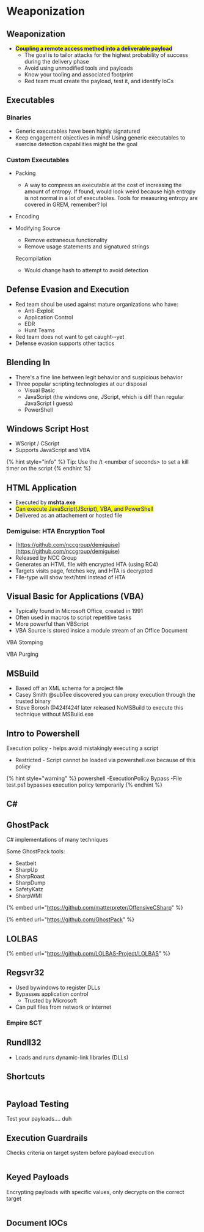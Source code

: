 # Weaponization

## Weaponization

* <mark style="color:blue;">**Coupling a remote access method into a deliverable payload**</mark>
  * The goal is to tailor attacks for the highest probability of success during the delivery phase
  * Avoid using unmodified tools and payloads
  * Know your tooling and associated footprint
  * Red team must create the payload, test it, and identify IoCs



## Executables

### Binaries

* Generic executables have been highly signatured
* Keep engagement objectives in mind! Using generic executables to exercise detection capabilities might be the goal

### Custom Executables

* Packing
  * A way to compress an executable at the cost of increasing the amount of entropy. If found, would look weird because high entropy is not normal in a lot of executables. Tools for measuring entropy are covered in GREM, remember? lol
* Encoding
*   Modifying Source

    * Remove extraneous functionality
    * Remove usage statements and signatured strings

    Recompilation

    * Would change hash to attempt to avoid detection

## Defense Evasion and Execution

* Red team shoul be used against mature organizations who have:
  * Anti-Exploit
  * Application Control
  * EDR
  * Hunt Teams
* Red team does not want to get caught--yet
* Defense evasion supports other tactics

## Blending In

* There's a fine line between legit behavior and suspicious behavior
* Three popular scripting technologies at our disposal
  * Visual Basic
  * JavaScript (the windows one, JScript, which is diff than regular JavaScript I guess)
  * PowerShell

## Windows Script Host

* WScript / CScript
* Supports JavaScript and VBA

{% hint style="info" %}
Tip: Use the /t \<number of seconds> to set a kill timer on the script
{% endhint %}

## HTML Application

* Executed by **mshta.exe**
* <mark style="color:blue;">Can execute JavaScript(JScript), VBA, and PowerShell</mark>
* Delivered as an attachement or hosted file

### Demiguise: HTA Encryption Tool

* [https://github.com/nccgroup/demiguise](https://github.com/nccgroup/demiguise)
* Released by NCC Group
* Generates an HTML file with encrypted HTA (using RC4)
* Targets visits page, fetches key, and HTA is decrypted
* File-type will show text/html instead of HTA

## Visual Basic for Applications (VBA)

* Typically found in Microsoft Office, created in 1991
* Often used in macros to script repetitive tasks
* More powerful than VBScript
* VBA Source is stored insice a module stream of an Office Document

VBA Stomping

VBA Purging

## MSBuild

* Based off an XML schema for a project file
* Casey Smith @subTee discovered you can proxy execution through the trusted binary
* Steve Borosh @424f424f later released NoMSBuild to execute this technique without MSBuild.exe

## Intro to Powershell

Execution policy - helps avoid mistakingly executing a script

* Restricted - Script cannot be loaded via powershell.exe because of this policy

{% hint style="warning" %}
powershell -ExecutionPolicy Bypass -File test.ps1  bypasses execution policy temporarily
{% endhint %}

## C\#

## GhostPack

C# implementations of many techniques

Some GhostPack tools:

* Seatbelt
* SharpUp
* SharpRoast
* SharpDump
* SafetyKatz
* SharpWMI

{% embed url="https://github.com/matterpreter/OffensiveCSharp" %}

{% embed url="https://github.com/GhostPack" %}

## LOLBAS

{% embed url="https://github.com/LOLBAS-Project/LOLBAS" %}

## Regsvr32

* Used bywindows to register DLLs
* Bypasses application control
  * Trusted by Microsoft
* Can pull files from network or internet

### Empire SCT

## Rundll32

* Loads and runs dynamic-link libraries (DLLs)

## Shortcuts

<figure><img src="../../.gitbook/assets/image (116).png" alt=""><figcaption></figcaption></figure>

## Payload Testing

Test your payloads.... duh

## Execution Guardrails

Checks criteria on target system before payload execution

<figure><img src="../../.gitbook/assets/image (117).png" alt=""><figcaption></figcaption></figure>

## Keyed Payloads

Encrypting payloads with specific values, only decrypts on the correct target

<figure><img src="../../.gitbook/assets/image (118).png" alt=""><figcaption></figcaption></figure>

## Document IOCs
